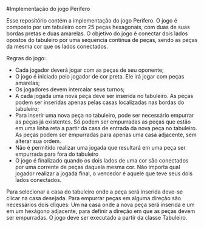 #Implementação do jogo Perifero

Esse repositório contém a implementação do jogo Perifero.
O jogo é composto por um tabuleiro com 25 peças hexagonais, com duas de suas bordas pretas e duas amarelas.
O objetivo do jogo é conectar dois lados opostos do tabuleiro por uma sequencia contínua de peças, sendo as peças da mesma cor que os lados conectados. 

Regras do jogo:
- Cada jogador deverá jogar com as peças de seu oponente;
- O jogo é iniciado pelo jogador de cor preta. Ele irá jogar com peças amarelas;
- Os jogadores devem intercalar seus turnos;
- A cada jogada uma nova peça deve ser inserida no tabuleiro. As peças podem ser inseridas apenas pelas casas localizadas nas bordas do tabuleiro;
- Para inserir uma nova peça no tabuleiro, pode ser necessário empurrar as peças já existentes. Só podem ser empurradas  as peças que estão em uma linha reta a partir da casa de entrada da nova peça no tabuleiro. As peças podem ser empurradas para apenas uma casa adjacente, sem alterar sua ordem. 
- Não é permitido realizar uma jogada que resultará em uma peça ser empurrada para fora do tabuleiro
- O jogo é finalizado quando os dois lados de uma cor são conectados por uma corrente de peças daquela mesma cor. Não importa qual jogador realizar a jogada final, o vencedor é aquele que teve seus dois lados conectados.

Para selecionar a casa do tabuleiro onde a peça será inserida deve-se clicar na casa desejada.
Para empurrar peças em alguma direção são necessários dois cliques: Um na casa onde a nova peça será inserida e um em um hexágono adjacente, para definir a direção em que as peças devem ser empurradas. 
O jogo deve ser executado a partir da classe Tabuleiro.